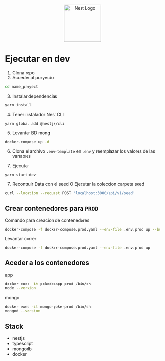 <p align="center">
  <a href="http://nestjs.com/" target="blank"><img src="https://nestjs.com/img/logo-small.svg" width="120" alt="Nest Logo" /></a>
</p>

# Ejecutar en dev

1. Clona repo 
2. Acceder al poryecto
```sh
cd name_proyect
```
3. Instalar dependencias
```sh
yarn install
```
4. Tener instalador Nest CLI
```sh
yarn global add @nestjs/cli
```

5. Levantar BD mong
```sh
docker-compose up -d
```

6. Clona el archivo `.env-template` en `.env` y reemplazar los valores de las variables

7. Ejecutar
```sh 
yarn start:dev
```

7. Recontruir Data con el seed O Ejecutar la coleccion carpeta seed
```sh
curl --location --request POST 'localhost:3000/api/v1/seed'
```


## Crear contenedores  para `PROD`

Comando para creacion de contenedores
```sh
docker-compose -f docker-compose.prod.yaml --env-file .env.prod up --build
```

Levantar correr
```sh
docker-compose -f docker-compose.prod.yaml --env-file .env.prod up
```


## Aceder  a los contenedores

app
```sh
docker exec -it pokedexapp-prod /bin/sh
node --version
```
mongo
```sh
docker exec -it mongo-poke-prod /bin/sh
mongod --version
```

## Stack

- nestjs
- typescript
- mongodb
- docker